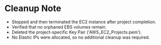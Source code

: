 #  Cleanup Note

- Stopped and then terminated the EC2 instance after project completion.  
- Verified that no orphaned EBS volumes remain.  
- Deleted the project-specific Key Pair ('AWS_EC2_Projects.pem').  
- No Elastic IPs were allocated, so no additional cleanup was required.  
